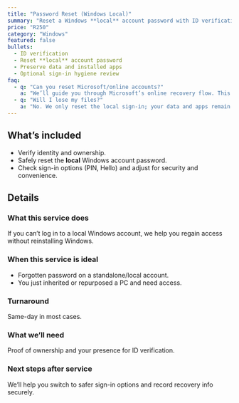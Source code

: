 ```yaml
---
title: "Password Reset (Windows Local)"
summary: "Reset a Windows **local** account password with ID verification and no data loss."
price: "R250"
category: "Windows"
featured: false
bullets:
  - ID verification
  - Reset **local** account password
  - Preserve data and installed apps
  - Optional sign-in hygiene review
faq:
  - q: "Can you reset Microsoft/online accounts?"
    a: "We’ll guide you through Microsoft’s online recovery flow. This service is for **local** Windows accounts only."
  - q: "Will I lose my files?"
    a: "No. We only reset the local sign-in; your data and apps remain intact."
---
```


## What’s included
- Verify identity and ownership.
- Safely reset the **local** Windows account password.
- Check sign-in options (PIN, Hello) and adjust for security and convenience.

## Details

### What this service does
If you can’t log in to a local Windows account, we help you regain access without reinstalling Windows.

### When this service is ideal
- Forgotten password on a standalone/local account.
- You just inherited or repurposed a PC and need access.

### Turnaround
Same-day in most cases.

### What we’ll need
Proof of ownership and your presence for ID verification.

### Next steps after service
We’ll help you switch to safer sign-in options and record recovery info securely.
